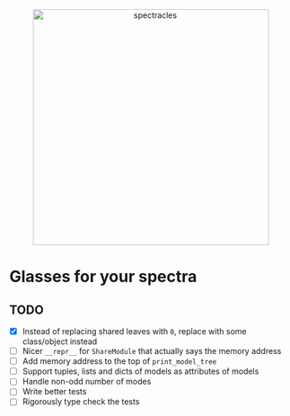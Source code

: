 <div align="center">
<img src="https://raw.githubusercontent.com/TomHilder/spectracles/main/transparent_logo_5.png" alt="spectracles" width="420"></img>
</div>

# Glasses for your spectra

## TODO

- [x] Instead of replacing shared leaves with `0`, replace with some class/object instead
- [ ] Nicer `__repr__` for `ShareModule` that actually says the memory address
- [ ] Add memory address to the top of `print_model_tree`
- [ ] Support tuples, lists and dicts of models as attributes of models
- [ ] Handle non-odd number of modes
- [ ] Write better tests
- [ ] Rigorously type check the tests
